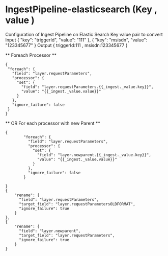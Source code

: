 # IngestPipeline-elasticsearch (Key , value )
Configuration of Ingest Pipeline on Elastic Search  Key value pair
to convert Input { "key": "triggerId", "value": "111" }, { "key": "msisdn", "value": "123345677" } 
Output { triggerId:111 , msisdn:123345677 }

** Foreach Processor **
 ```
 {
  "foreach": {
    "field": "layer.requestParameters",
    "processor": {
      "set": {
        "field": "layer.requestParameters.{{_ingest._value.key}}",
        "value": "{{_ingest._value.value}}"
      }
    },
    "ignore_failure": false
  }
}
```


**  OR For each processor with new Parent **
```
{
        "foreach": {
          "field": "layer.requestParameters",
          "processor": {
            "set": {
              "field": "layer.newparent.{{_ingest._value.key}}",
              "value": "{{_ingest._value.value}}"
            }
          },
          "ignore_failure": false
        }

}
{
	"rename": {
	  "field": "layer.requestParameters",
	  "target_field": "layer.requestParametersOLDFORMAT",
	  "ignore_failure": true
	}
},
{
	"rename": {
	  "field": "layer.newparent",
	  "target_field": "layer.requestParameters",
	  "ignore_failure": true
	}
}
```
